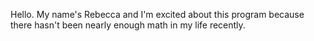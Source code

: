 Hello. My name's Rebecca and I'm excited about this program because there hasn't
been nearly enough math in my life recently.

